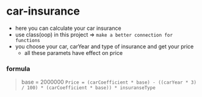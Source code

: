 # car-insurance

- here you can calculate your car insurance
- use class(oop) in this project => `make a better connection for functions`
- you choose your car, carYear and type of insurance and get your price
    - all these paramets have effect on price

### formula
> base = 2000000
> `Price = (carCoefficient * base) - ((carYear * 3) / 100) * (carCoefficient * base)) * insuranseType`
